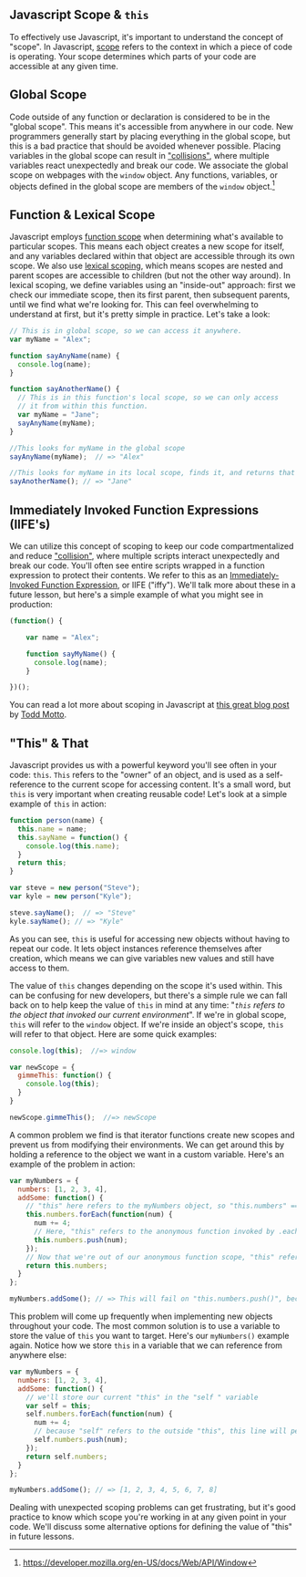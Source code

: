 
## Javascript Scope & `this`

To effectively use Javascript, it's important to understand the concept of "scope". In Javascript, [scope](https://en.wikipedia.org/wiki/Scope_(computer_science)) refers to the context in which a piece of code is operating. Your scope determines which parts of your code are accessible at any given time.

## Global Scope
Code outside of any function or declaration is considered to be in the "global scope". This means it's accessible from anywhere in our code. New programmers generally start by placing everything in the global scope, but this is a bad practice that should be avoided whenever possible. Placing variables in the global scope can result in ["collisions"](https://en.wikipedia.org/wiki/Collision_(computer_science)), where multiple variables react unexpectedly and break our code. We associate the global scope on webpages with the `window` object. Any functions, variables, or objects defined in the global scope are members of the `window` object.[^1]

## Function  & Lexical Scope
Javascript employs [function scope]() when determining what's available to particular scopes. This means each object creates a new scope for itself, and any variables declared within that object are accessible through its own scope. We also use [lexical scoping](https://en.wikipedia.org/wiki/Scope_%28computer_science%29#Lexical_scope_vs._dynamic_scope), which means scopes are nested and parent scopes are accessible to children (but not the other way around). In lexical scoping, we define variables using an "inside-out" approach: first we check our immediate scope, then its first parent, then subsequent parents, until we find what we're looking for. This can feel overwhelming to understand at first, but it's pretty simple in practice. Let's take a look:
```javascript
// This is in global scope, so we can access it anywhere.
var myName = "Alex";

function sayAnyName(name) {
  console.log(name);
}

function sayAnotherName() {
  // This is in this function's local scope, so we can only access
  // it from within this function.
  var myName = "Jane";
  sayAnyName(myName);
}

//This looks for myName in the global scope
sayAnyName(myName);  // => "Alex"

//This looks for myName in its local scope, finds it, and returns that value.
sayAnotherName(); // => "Jane"
```

## Immediately Invoked Function Expressions (IIFE's)
We can utilize this concept of scoping to keep our code compartmentalized and reduce ["collision"](https://en.wikipedia.org/wiki/Collision_(computer_science)), where multiple scripts interact unexpectedly and break our code. You'll often see entire scripts wrapped in a function expression to protect their contents. We refer to this as an [Immediately-Invoked Function Expression](http://benalman.com/news/2010/11/immediately-invoked-function-expression/), or IIFE ("iffy"). We'll talk more about these in a future lesson, but here's a simple example of what you might see in production:
```javascript
(function() {

    var name = "Alex";

    function sayMyName() {
      console.log(name);
    }

})();
```

You can read a lot more about scoping in Javascript at [this great blog post](http://toddmotto.com/everything-you-wanted-to-know-about-javascript-scope/) by [Todd Motto](https://github.com/toddmotto).

## "This" & That
Javascript provides us with a powerful keyword you'll see often in your code: `this`. `This` refers to the "owner" of an object, and is used as a self-reference to the current scope for accessing content. It's a small word, but `this` is very important when creating reusable code! Let's look at a simple example of `this` in action:
```javascript
function person(name) {
  this.name = name;
  this.sayName = function() {
    console.log(this.name);
  }
  return this;
}

var steve = new person("Steve");
var kyle = new person("Kyle");

steve.sayName();  // => "Steve"
kyle.sayName(); // => "Kyle"
```

As you can see, `this` is useful for accessing new objects without having to repeat our code. It lets object instances reference themselves after creation, which means we can give variables new values and still have access to them.

The value of `this` changes depending on the scope it's used within. This can be confusing for new developers, but there's a simple rule we can fall back on to help keep the value of `this` in mind at any time: "*`this` refers to the object that invoked our current environment*". If we're in global scope, `this` will refer to the `window` object. If we're inside an object's scope, `this` will refer to that object. Here are some quick examples:
```javascript
console.log(this);  //=> window

var newScope = {
  gimmeThis: function() {
    console.log(this);
  }
}

newScope.gimmeThis();  //=> newScope
```

A common problem we find is that iterator functions create new scopes and prevent us from modifying their environments. We can get around this by holding a reference to the object we want in a custom variable. Here's an example of the problem in action:

```javascript
var myNumbers = {
  numbers: [1, 2, 3, 4],
  addSome: function() {
    // "this" here refers to the myNumbers object, so "this.numbers" === [1, 2, 3, 4]
    this.numbers.forEach(function(num) {
      num += 4;
      // Here, "this" refers to the anonymous function invoked by .each(), so "this.numbers" === undefined
      this.numbers.push(num);
    });
    // Now that we're out of our anonymous function scope, "this" refers to myNumbers again.
    return this.numbers;
  }
};

myNumbers.addSome(); // => This will fail on "this.numbers.push()", because "this.numbers" is undefined.
```

This problem will come up frequently when implementing new objects throughout your code. The most common solution is to use a variable to store the value of `this` you want to target. Here's our `myNumbers()` example again. Notice how we store `this` in a variable that we can reference from anywhere else:

```javascript
var myNumbers = {
  numbers: [1, 2, 3, 4],
  addSome: function() {
    // we'll store our current "this" in the "self " variable
    var self = this;
    self.numbers.forEach(function(num) {
      num += 4;
      // because "self" refers to the outside "this", this line will perform as expected
      self.numbers.push(num);
    });
    return self.numbers;
  }
};

myNumbers.addSome(); // => [1, 2, 3, 4, 5, 6, 7, 8]
```

Dealing with unexpected scoping problems can get frustrating, but it's good practice to know which scope you're working in at any given point in your code. We'll discuss some alternative options for defining the value of "this" in future lessons.

[^1]:https://developer.mozilla.org/en-US/docs/Web/API/Window
